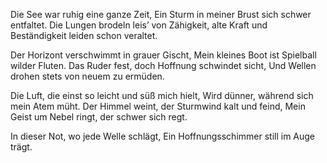 


Die See war ruhig eine ganze Zeit,
Ein Sturm in meiner Brust sich schwer entfaltet.
Die Lungen brodeln leis’ von Zähigkeit,
alte Kraft und Beständigkeit leiden schon veraltet.

Der Horizont verschwimmt in grauer Gischt,
Mein kleines Boot ist Spielball wilder Fluten.
Das Ruder fest, doch Hoffnung schwindet sicht,
Und Wellen drohen stets von neuem zu ermüden.

Die Luft, die einst so leicht und süß mich hielt,
Wird dünner, während sich mein Atem müht.
Der Himmel weint, der Sturmwind kalt und feind,
Mein Geist um Nebel ringt, der schwer sich regt.

In dieser Not, wo jede Welle schlägt,
Ein Hoffnungsschimmer still im Auge trägt.

